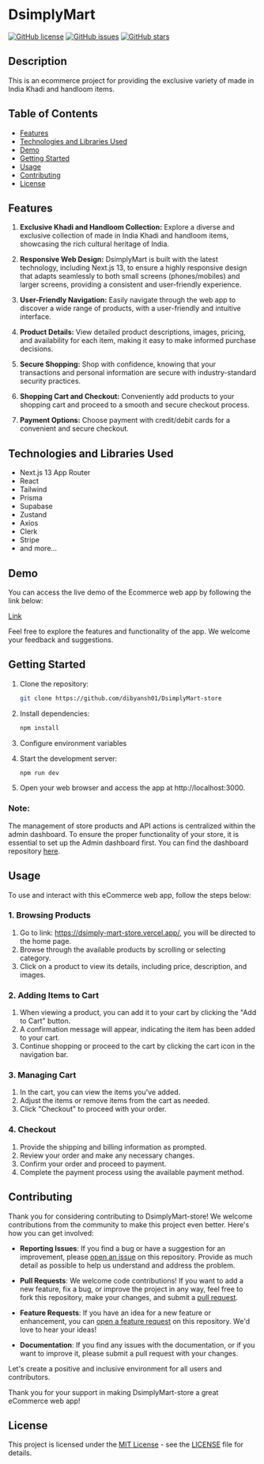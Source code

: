 # DsimplyMart

[![GitHub license](https://img.shields.io/badge/license-MIT-blue.svg)](https://github.com/dibyansh01/DsimplyMart-store/blob/main/LICENSE)
[![GitHub issues](https://img.shields.io/github/issues/dibyansh01/DsimplyMart-store)](https://github.com/dibyansh01/DsimplyMart-store/issues)
[![GitHub stars](https://img.shields.io/github/stars/dibyansh01/DsimplyMart-store)](https://github.com/dibyansh01/DsimplyMart-store/stargazers)

## Description

This is an ecommerce project for providing the exclusive variety of made in India Khadi and handloom items. 

## Table of Contents

- [Features](#features)
- [Technologies and Libraries Used](#technologies-and-libraries-used)
- [Demo](#demo)
- [Getting Started](#getting-started)
- [Usage](#usage)
- [Contributing](#contributing)
- [License](#license)

## Features

1. **Exclusive Khadi and Handloom Collection:** Explore a diverse and exclusive collection of made in India Khadi and handloom items, showcasing the rich cultural heritage of India.

2. **Responsive Web Design:** DsimplyMart is built with the latest technology, including Next.js 13, to ensure a highly responsive design that adapts seamlessly to both small screens (phones/mobiles) and larger screens, providing a consistent and user-friendly experience.

3. **User-Friendly Navigation:** Easily navigate through the web app to discover a wide range of products, with a user-friendly and intuitive interface.

4. **Product Details:** View detailed product descriptions, images, pricing, and availability for each item, making it easy to make informed purchase decisions.

5. **Secure Shopping:** Shop with confidence, knowing that your transactions and personal information are secure with industry-standard security practices.

6. **Shopping Cart and Checkout:** Conveniently add products to your shopping cart and proceed to a smooth and secure checkout process.

7. **Payment Options:** Choose payment with credit/debit cards for a convenient and secure checkout.


## Technologies and Libraries Used

- Next.js 13 App Router
- React
- Tailwind
- Prisma
- Supabase
- Zustand
- Axios
- Clerk
- Stripe
- and more...

## Demo

You can access the live demo of the Ecommerce web app by following the link below:

[Link](https://dsimply-mart-store.vercel.app/)

Feel free to explore the features and functionality of the app. We welcome your feedback and suggestions.



## Getting Started


1. Clone the repository:

   ```bash
   git clone https://github.com/dibyansh01/DsimplyMart-store
   
2. Install dependencies:

    ```bash
   npm install

3. Configure environment variables 

4. Start the development server:
   ```bash
   npm run dev

5. Open your web browser and access the app at http://localhost:3000.

### Note: 

The management of store products and API actions is centralized within the admin dashboard. To ensure the proper functionality of your store, it is essential to set up the Admin dashboard first. You can find the dashboard repository [here](https://github.com/dibyansh01/DsimplyMart-dashboard).
   

## Usage

To use and interact with this eCommerce web app, follow the steps below:

### 1. Browsing Products

1. Go to link: https://dsimply-mart-store.vercel.app/, you will be directed to the home page.
2. Browse through the available products by scrolling or selecting category.
3. Click on a product to view its details, including price, description, and images.

### 2. Adding Items to Cart

1. When viewing a product, you can add it to your cart by clicking the "Add to Cart" button.
2. A confirmation message will appear, indicating the item has been added to your cart.
3. Continue shopping or proceed to the cart by clicking the cart icon in the navigation bar.

### 3. Managing Cart

1. In the cart, you can view the items you've added.
2. Adjust the items or remove items from the cart as needed.
3. Click "Checkout" to proceed with your order.

### 4. Checkout

1. Provide the shipping and billing information as prompted.
2. Review your order and make any necessary changes.
3. Confirm your order and proceed to payment.
4. Complete the payment process using the available payment method.


## Contributing

Thank you for considering contributing to DsimplyMart-store! We welcome contributions from the community to make this project even better. Here's how you can get involved:

- **Reporting Issues**: If you find a bug or have a suggestion for an improvement, please [open an issue](https://github.com/dibyansh01/DsimplyMart-store/issues) on this repository. Provide as much detail as possible to help us understand and address the problem.

- **Pull Requests**: We welcome code contributions! If you want to add a new feature, fix a bug, or improve the project in any way, feel free to fork this repository, make your changes, and submit a [pull request](https://github.com/dibyansh01/DsimplyMart-store/pulls).

- **Feature Requests**: If you have an idea for a new feature or enhancement, you can [open a feature request](https://github.com/dibyansh01/DsimplyMart-store/issues) on this repository. We'd love to hear your ideas!

- **Documentation**: If you find any issues with the documentation, or if you want to improve it, please submit a pull request with your changes.

Let's create a positive and inclusive environment for all users and contributors.

Thank you for your support in making DsimplyMart-store a great eCommerce web app!


## License

This project is licensed under the [MIT License](https://opensource.org/licenses/MIT) - see the [LICENSE](https://github.com/dibyansh01/DsimplyMart-store/blob/main/LICENSE) file for details.





